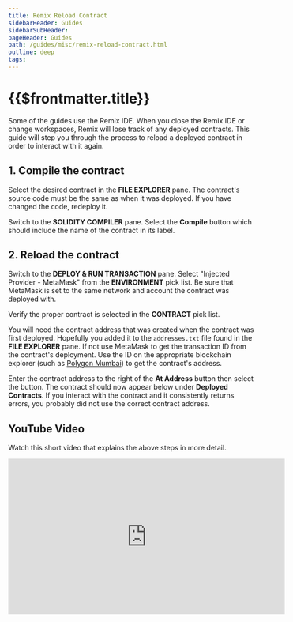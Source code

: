 ```yaml
---
title: Remix Reload Contract
sidebarHeader: Guides
sidebarSubHeader:
pageHeader: Guides
path: /guides/misc/remix-reload-contract.html
outline: deep
tags:
---
```


<PageHeader/>

<SearchHighlight/>

# {{$frontmatter.title}}

Some of the guides use the Remix IDE. When you close the Remix IDE or change
workspaces, Remix will lose track of any deployed contracts. This guide will
step you through the process to reload a deployed contract in order to interact
with it again.

## 1. Compile the contract

Select the desired contract in the **FILE EXPLORER** pane. The contract's source
code must be the same as when it was deployed. If you have changed the code,
redeploy it.

Switch to the **SOLIDITY COMPILER** pane. Select the **Compile** button which
should include the name of the contract in its label.

## 2. Reload the contract

Switch to the **DEPLOY & RUN TRANSACTION** pane. Select "Injected Provider -
MetaMask" from the **ENVIRONMENT** pick list. Be sure that MetaMask is set to
the same network and account the contract was deployed with.

Verify the proper contract is selected in the **CONTRACT** pick list.

You will need the contract address that was created when the contract was first
deployed. Hopefully you added it to the `addresses.txt` file found in the **FILE
EXPLORER** pane. If not use MetaMask to get the transaction ID from the
contract's deployment. Use the ID on the appropriate blockchain explorer (such
as [Polygon Mumbai](https://mumbai.polygonscan.com/)) to get the contract's
address.

Enter the contract address to the right of the **At Address** button then select
the button. The contract should now appear below under **Deployed Contracts**.
If you interact with the contract and it consistently returns errors, you
probably did not use the correct contract address.

## YouTube Video

Watch this short video that explains the above steps in more detail.

<iframe width="560" height="315" src="https://www.youtube.com/embed/_bPAEltRhrE" title="YouTube video player" frameborder="0" allow="accelerometer; autoplay; clipboard-write; encrypted-media; gyroscope; picture-in-picture" allowfullscreen></iframe>
